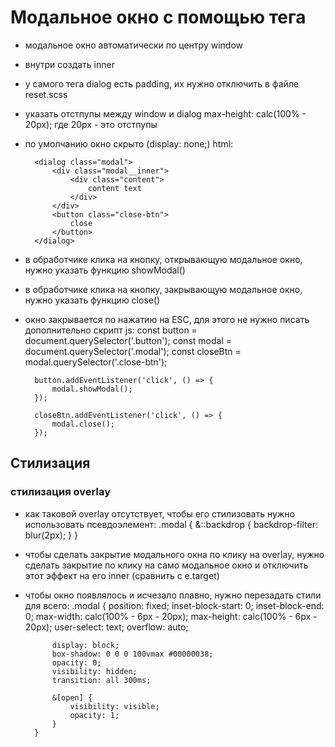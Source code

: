 # Модальное окно с помощью тега <dialog>#

* модальное окно автоматически по центру window
* внутри создать inner 
* у самого тега dialog есть padding, их нужно отключить в файле reset.scss
* указать отстпупы между window и dialog
		max-height: calc(100% - 20px);
 где 20px - это отстпупы
* по умолчанию окно скрыто (display: none;)
html:

		<dialog class="modal">
			<div class="modal__inner">
				<div class="content">
					content text
				</div>
			</div>
			<button class="close-btn">
				close
			</button>
		</dialog>

* в обработчике клика на кнопку, открывающую модальное окно, нужно указать функцию showModal()
* в обработчике клика на кнопку, закрывающую модальное окно, нужно указать функцию close()
* окно закрывается по нажатию на ESC, для этого не нужно писать дополнительно скрипт
js:
		const button = document.querySelector('.button');
		const modal = document.querySelector('.modal');
		const closeBtn = modal.querySelector('.close-btn');

		button.addEventListener('click', () => {
			modal.showModal();
		});

		closeBtn.addEventListener('click', () => {
			modal.close();
		});
		
## Стилизация ##

### стилизация overlay ###
* как таковой overlay отсутствует, чтобы его стилизовать нужно использовать псевдоэлемент:
		.modal {
			&::backdrop {
				backdrop-filter: blur(2px);
			}
		}

* чтобы сделать закрытие модального окна по клику на overlay, нужно сделать закрытие по клику на само модальное окно и отключить этот эффект на его inner (сравнить с e.target)

* чтобы окно появлялось и исчезало плавно, нужно перезадать стили для всего:
		.modal {
			position: fixed;
			inset-block-start: 0;
			inset-block-end: 0;
			max-width: calc(100% - 6px - 20px);
			max-height: calc(100% - 6px - 20px);
			user-select: text;
			overflow: auto;

			display: block;
			box-shadow: 0 0 0 100vmax #00000038;
			opacity: 0;
			visibility: hidden;
			transition: all 300ms;
			
			&[open] {
				visibility: visible;
				opacity: 1;
			}
		}


